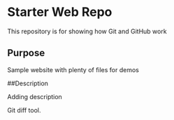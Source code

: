 # Starter Web Repo

This repository is for showing how Git and GitHub work

## Purpose

Sample website with plenty of files for demos

##Description

Adding description

Git diff tool. 


